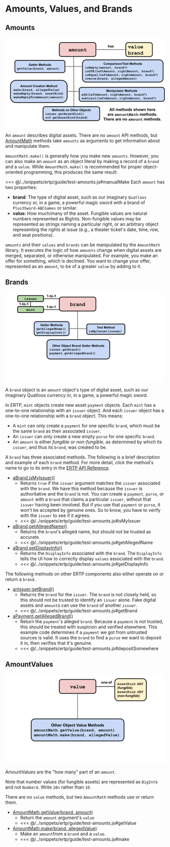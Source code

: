 # Amounts, Values, and Brands

## Amounts

![Amount methods](./assets/amount.svg) 

An `amount` describes digital assets. There are no `amount` API methods,
but [AmountMath](/reference/ertp-api/amount-math) methods take `amounts` as arguments
to get information about and manipulate them.

`AmountMath.make()` is generally how you make new `amounts`.
However, you can also make an `amount` as an object literal by making a record of
a `brand` and a `value`. While `AmountMath.make()` is recommended for proper 
object-oriented programming, this produces the same result:

<<< @/../snippets/ertp/guide/test-amounts.js#manualMake
Each `amount` has two properties:
- **brand**: The type of digital asset, such as our imaginary `Quatloos` currency or,
  in a game, a powerful magic sword with a brand of `Plus3Sword-ABCGames` or similar.
- **value**: How much/many of the asset. Fungible values are natural
numbers represented as BigInts. Non-fungible values may be represented as strings naming a
particular right, or an arbitrary object representing the rights at
issue (e.g., a theater ticket's date, time, row, and seat positions).

`amounts` and their `values` and `brands` can be manipulated by the
`AmountMath` library. It executes the logic of how `amounts` change when
digital assets are merged, separated, or otherwise manipulated. For
example, you make an offer for something, which is declined. You want
to change your offer, represented as an `amount`, to be of a greater
`value` by adding to it.

## Brands

![Brand methods](./assets/brand.svg) 

A `brand` object is an `amount` object's type of digital asset, such as
our imaginary Quatloos currency or, in a game, a powerful magic
sword.

In ERTP, `mint` objects create new asset `payment`
objects. Each `mint` has a one-to-one relationship with an `issuer`
object. And each `issuer` object has a one-to-one
relationship with a `brand` object. This means:
- A `mint` can only create a `payment` for one specific `brand`, which
  must be the same `brand` as their associated `issuer`.
- An `issuer` can only create a new empty `purse`
for one specific `brand`.
- An `amount` is either *fungible* or *non-fungible*, as determined by which
its `issuer`, and thus its `brand`, was created to be. 

A `brand` has three associated methods. The following is a brief description 
and example of each `brand` method. For more detail, click the method's name 
to go to its entry in the [ERTP
API Reference](/reference/ertp-api/). 

- [aBrand.isMyIssuer()](/reference/ertp-api/brand#abrand-ismyissuer-allegedissuer)
  - Returns `true` if the `issuer` argument matches the `issuer` associated with the `brand`.
    We have this method because the `issuer` is authoritative and the `brand` is not. You can
    create a `payment`, `purse`, or `amount` with a `brand` that claims a particular `issuer`,
    without that `issuer` having been involved. But if you use that `payment` or `purse`, it won't be 
    accepted by genuine ones. So to know, you have to verify with the `issuer` to see if it agrees.
  - <<< @/../snippets/ertp/guide/test-amounts.js#isMyIssuer
- [aBrand.getAllegedName()](/reference/ertp-api/brand#abrand-getallegedname)
  - Returns the `brand`'s alleged name, but should not be trusted as accurate.
  - <<< @/../snippets/ertp/guide/test-amounts.js#getAllegedName
- [aBrand.getDisplayInfo()](/reference/ertp-api/brand#abrand-getdisplayinfo)
  - Returns the `DisplayInfo` associated with the `brand`. The `DisplayInfo`
    tells the UI how to correctly display `values` associated with the `brand`.
  - <<< @/../snippets/ertp/guide/test-amounts.js#getDisplayInfo

The following methods on other ERTP components also either operate on or
return a `brand`.

- [anIssuer.getBrand()](/reference/ertp-api/issuer#anissuer-getbrand)
  - Returns the `brand` for the `issuer`. The `brand` is not closely
    held, so this should not be trusted to identify an `issuer`
    alone. Fake digital assets and `amount`s can use the `brand` of another `issuer`.
  - <<< @/../snippets/ertp/guide/test-amounts.js#getBrand
- [aPayment.getAllegedBrand()](/reference/ertp-api/payment#apayment-getallegedbrand)
  - Return the `payment`'s alleged `brand`. Because a `payment`
  is not trusted, this should be treated with suspicion and verified
  elsewhere. This example code determines if a `payment` we got from untrusted sources
  is valid. It uses the `brand` to find a `purse` we want to deposit it in, then verifies
  that it's genuine.
  - <<< @/../snippets/ertp/guide/test-amounts.js#depositSomewhere

<a id="values"></a>
## AmountValues

![Value methods](./assets/value.svg) 

AmountValues are the "how many" part of an `amount`. 

Note that number values (for fungible assets) are represented as `BigInt`s and
not `Number`s. Write `10n` rather than `10`.

There are no `value`
methods, but two `AmountMath` methods use or return them. 
- [AmountMath.getValue(brand, amount)](/reference/ertp-api/amount-math#amountmath-getvalue-brand-amount)
  - Return the `amount` argument's `value`
  - <<< @/../snippets/ertp/guide/test-amounts.js#getValue
- [AmountMath.make(brand, allegedValue)](/reference/ertp-api/amount-math#amountmath-make-brand-allegedvalue)
  - Make an `amount`from a `brand` and a `value`. 
  - <<< @/../snippets/ertp/guide/test-amounts.js#make
    
